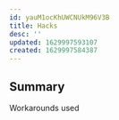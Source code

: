 ```yaml
---
id: yauM1ocKhUWCNUkM96V3B
title: Hacks
desc: ''
updated: 1629997593107
created: 1629997584387
---
```


## Summary

Workarounds used 
